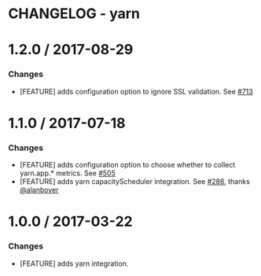 # CHANGELOG - yarn

1.2.0 / 2017-08-29
==================

### Changes

* [FEATURE] adds configuration option to ignore SSL validation. See [#713][]

1.1.0 / 2017-07-18
==================

### Changes

* [FEATURE] adds configuration option to choose whether to collect yarn.app.* metrics. See [#505][]
* [FEATURE] adds yarn capacityScheduler integration. See [#286][], thanks [@alanbover][]

1.0.0 / 2017-03-22
==================

### Changes

* [FEATURE] adds yarn integration.

<!--- The following link definition list is generated by PimpMyChangelog --->
[#286]: https://github.com/DataDog/integrations-core/issues/286
[#505]: https://github.com/DataDog/integrations-core/issues/505
[#713]: https://github.com/DataDog/integrations-core/issues/713
[@alanbover]: https://github.com/alanbover
